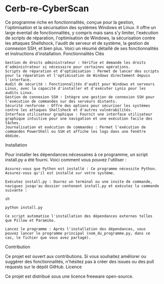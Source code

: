 # Cerb-re-CyberScan

Ce programme riche en fonctionnalités, conçue pour la gestion, l'optimisation et la sécurisation des systèmes Windows et Linux. Il offre un large éventail de fonctionnalités, y compris mais sans s'y limiter, l'exécution de scripts de réparation, l'optimisation de Windows, la sécurisation contre les attaques Shellshock, l'audit de serveur et de système, la gestion de connexion SSH, et bien plus. Voici un résumé détaillé de ses fonctionnalités et instructions d'installation.
Fonctionnalités Clés

    Gestion de droits administrateur : Vérifie et demande les droits d'administrateur si nécessaire pour certaines opérations.
    Scripts de réparation et d'optimisation : Permet de lancer des scripts pour la réparation et l'optimisation de Windows directement depuis l'interface.
    Audit de sécurité : Fonctionnalités d'audit pour Windows et serveurs Linux, avec la capacité d'installer et d'exécuter Lynis pour les audits Linux.
    Gestion de connexion SSH : Intègre une gestion de connexion SSH pour l'exécution de commandes sur des serveurs distants.
    Sécurité renforcée : Offre des options pour sécuriser les systèmes contre les attaques Shellshock et d'autres vulnérabilités.
    Interface utilisateur graphique : Fournit une interface utilisateur graphique intuitive pour une navigation et une exécution facile des tâches.
    Journalisation et exécution de commandes : Permet l'exécution de commandes PowerShell ou SSH et affiche les logs dans une fenêtre dédiée.

Installation

Pour installer les dépendances nécessaires à ce programme, un script install.py a été fourni. Voici comment vous pouvez l'utiliser :

    Assurez-vous que Python est installé : Ce programme nécessite Python. Assurez-vous qu'il est installé sur votre système.

    Exécutez install.py : Ouvrez un terminal ou une invite de commande, naviguez jusqu'au dossier contenant install.py et exécutez la commande suivante :

    sh

    python install.py

    Ce script automatise l'installation des dépendances externes telles que Pillow et Paramiko.

    Lancez le programme : Après l'installation des dépendances, vous pouvez lancer le programme principal (nom_du_programme.py, dans ce cas, le fichier que vous avez partagé).

Contribution

Ce projet est ouvert aux contributions. Si vous souhaitez améliorer ou suggérer des fonctionnalités, n'hésitez pas à créer des issues ou des pull requests sur le dépôt GitHub.
Licence

Ce projet est distribué sous une licence freeware open-source.
